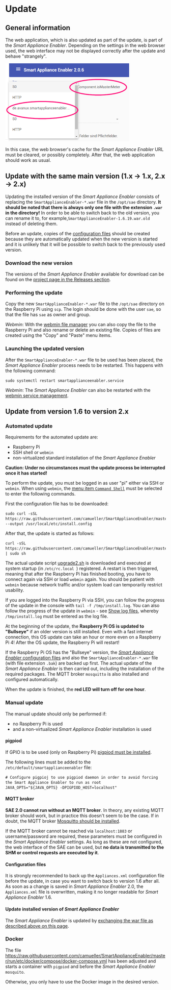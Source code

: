 # Update
## General information
The web application, which is also updated as part of the update, is part of the *Smart Appliance Enabler*. Depending on the settings in the web browser used, the web interface may not be displayed correctly after the update and behave "strangely".

![Web App Corrupt](../pics/fe/WebAppCorrupt.png)

In this case, the web browser's cache for the *Smart Appliance Enabler* URL must be cleared, or possibly completely. After that, the web application should work as usual.

## Update with the same main version (1.x -> 1.x, 2.x -> 2.x)
Updating the installed version of the *Smart Appliance Enabler* consists of replacing the `SmartApplianceEnabler-*.war` file in the `/opt/sae` directory. **It should be noted that there is always only one file with the extension `.war` in the directory!** In order to be able to switch back to the old version, you can rename it to, for example,`SmartApplianceEnabler-1.6.19.war.old` instead of deleting them.

Before an update, copies of the [configuration files](ConfigurationFiles_EN.md) should be created because they are automatically updated when the new version is started and it is unlikely that it will be possible to switch back to the previously used version.

### Download the new version
The versions of the *Smart Appliance Enabler* available for download can be found on the [project page in the Releases section](https://github.com/camueller/SmartApplianceEnabler/releases).

### Performing the update
Copy the new `SmartApplianceEnabler-*.war` file to the `/opt/sae` directory on the Raspberry Pi using `scp`. The login should be done with the user `sae`, so that the file has `sae` as owner and group.

*Webmin*: With the [webmin file manager](Webmin_EN.md) you can also copy the file to the Raspberry Pi and also rename or delete an existing file. Copies of files are created using the "Copy" and "Paste" menu items.

### Launching the updated version
After the `SmartApplianceEnabler-*.war` file to be used has been placed, the *Smart Appliance Enabler* process needs to be restarted. This happens with the following command:
```console
sudo systemctl restart smartapplianceenabler.service
```

*Webmin*: The *Smart Appliance Enabler* can also be restarted with the [webmin service management](Webmin_EN.md).

## Update from version 1.6 to version 2.x
### Automated update
Requirements for the automated update are:
- Raspberry Pi
- SSH shell or `webmin`
- non-virtualized standard installation of the *Smart Appliance Enabler*

**Caution: Under no circumstances must the update process be interrupted once it has started!**

To perform the update, you must be logged in as user "pi" either via SSH or `webmin`. When using `webmin`, the [menu item `Command Shell`](Webmin_EN.md) must be selected to enter the following commands.

First the configuration file has to be downloaded:
```console
sudo curl -sSL https://raw.githubusercontent.com/camueller/SmartApplianceEnabler/master/install/install.config --output /usr/local/etc/install.config
```

After that, the update is started as follows:
```console
curl -sSL https://raw.githubusercontent.com/camueller/SmartApplianceEnabler/master/install/upgrade.sh | sudo sh
```

The actual update script [upgrade2.sh](https://raw.githubusercontent.com/camueller/SmartApplianceEnabler/master/install/upgrade2.sh) is downloaded and executed at system startup (in `/etc/rc.local `) registered. A restart is then triggered, meaning that after the Raspberry Pi has finished booting, you have to connect again via SSH or load `webmin` again. You should be patient with `webmin` because network traffic and/or system load can temporarily restrict usability.

If you are logged into the Raspberry Pi via SSH, you can follow the progress of the update in the console with `tail -f /tmp/install.log`. You can also follow the progress of the update in `webmin` - see [Show log files](Webmin_EN.md), whereby `/tmp/install.log` must be entered as the log file.

At the beginning of the update, the **Raspberry Pi OS is updated to "Bullseye"** if an older version is still installed. Even with a fast internet connection, this OS update can take an hour or more even on a Raspberry Pi 4! After the OS update, the Raspberry Pi will restart!

If the Raspberry Pi OS has the "Bullseye" version, the [*Smart Appliance Enabler* configuration files](ConfigurationFiles_EN.md) and also the `SmartApplianceEnabler-*.war` file (with file extension `.bak`) are backed up first. The actual update of the *Smart Appliance Enabler* is then carried out, including the installation of the required packages. The MQTT broker `mosquitto` is also installed and configured automatically.

When the update is finished, the **red LED will turn off for one hour**.

### Manual update
The manual update should only be performed if:
- no Raspberry Pi is used
- and a non-virtualized *Smart Appliance Enabler* installation is used

#### pigpiod
If GPIO is to be used (only on Raspberry Pi) [pigpiod must be installed](InstallationManual_EN.md#pigpiod-installieren).

The following lines must be added to the `/etc/default/smartapplianceenabler` file:
```
# Configure pigpioj to use pigpiod daemon in order to avoid forcing the Smart Appliance Enabler to run as root
JAVA_OPTS="${JAVA_OPTS} -DPIGPIOD_HOST=localhost"
```

#### MQTT broker
**SAE 2.0 cannot run without an MQTT broker**. In theory, any existing MQTT broker should work, but in practice this doesn't seem to be the case. If in doubt, the MQTT broker [Mosquitto should be installed](InstallationManual_EN.md#mqtt-broker).

If the MQTT broker cannot be reached via `localhost:1883` or username/password are required, these parameters must be configured in the *Smart Appliance Enabler* settings. As long as these are not configured, the web interface of the SAE can be used, but **no data is transmitted to the SHM or control requests are executed by it**.

#### Configuration files
It is strongly recommended to back up the `Appliances.xml` configuration file before the update, in case you want to switch back to version 1.6 after all. As soon as a change is saved in *Smart Appliance Enabler* 2.0, the `Appliances.xml` file is overwritten, making it no longer readable for *Smart Appliance Enabler* 1.6.

#### Update installed version of *Smart Appliance Enabler*
The *Smart Appliance Enabler* is updated by [exchanging the war file as described above on this page](#performing-the-update).

### Docker
The file https://raw.githubusercontent.com/camueller/SmartApplianceEnabler/master/run/etc/docker/compose/docker-compose.yml has been adjusted and starts a container with `pigpiod` and before the *Smart Appliance Enabler* `mosquito`.

Otherwise, you only have to use the Docker image in the desired version.
